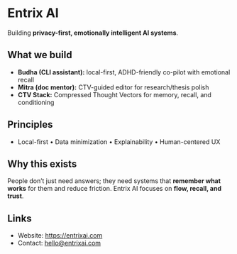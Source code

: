 # Entrix AI

Building **privacy-first, emotionally intelligent AI systems**.

## What we build
- **Budha (CLI assistant):** local-first, ADHD-friendly co-pilot with emotional recall  
- **Mitra (doc mentor):** CTV-guided editor for research/thesis polish  
- **CTV Stack:** Compressed Thought Vectors for memory, recall, and conditioning

## Principles
- Local-first • Data minimization • Explainability • Human-centered UX

## Why this exists
People don’t just need answers; they need systems that **remember what works** for them and reduce friction. Entrix AI focuses on **flow, recall, and trust**.

## Links
- Website: https://entrixai.com  
- Contact: hello@entrixai.com
